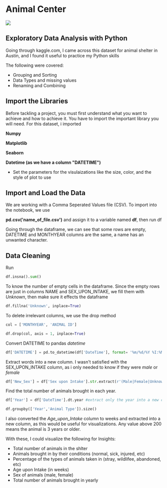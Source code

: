 # Animal Center
![](https://images.unsplash.com/photo-1612957775937-8157953886f5?w=500&auto=format&fit=crop&q=60&ixlib=rb-4.0.3&ixid=M3wxMjA3fDB8MHxzZWFyY2h8MTR8fGN1dGUlMjBkb2dzfGVufDB8fDB8fHww)

## Exploratory Data Analysis with Python

Going through kaggle.com, I came across this dataset for animal shelter in Austin, and I found it useful to practice my Python skills 

The following were covered:
- Grouping and Sorting
- Data Types and missing values
- Renaming and Combining



## Import the Libraries

Before tackling a project, you must first understand what you want to achieve and how to achieve it.
You have to import the important library you will need. For this dataset, i imported 

**Numpy**

**Matplotlib**

**Seaborn**

**Datetime (as we have a column "DATETIME")**

- Set the parameters for the visulaizations like the size, color, and the style of plot to use

## Import and Load the Data
We are working with a Comma Seperated Values file (CSV). To import into the notebook, we use

**pd.csv('name_of_file.csv')** and assign it to a variable named **df**, then run df

Going through the dataframe, we can see that some rows are empty, DATETIME and MONTHYEAR columns are the same, a name has an unwanted character. 

## Data Cleaning

Run 
```python
df.insna().sum() 
```
To know the number of empty cells in the dataframe.
Since the empty rows are just in columns NAME and SEX_UPON_INTAKE, we fill them with _Unknown_, then make sure it effects the dataframe

```python
df.fillna('Unknown', inplace=True)
```
To delete irrelevant columns, we use the drop method

```python
col = ['MONTHYEAR', 'ANIMAL ID']

df.drop(col, axis = 1, inplace=True)
```
Convert DATETIME to pandas _datetime_

```python
df['DATETIME'] = pd.to_datetime(df['DateTime'], format= '%m/%d/%Y %I:%M:%S %p')
```
Extract words into a new column. I wasn't satisfied with the SEX_UPON_INTAKE column, as i only needed to know if they were _male_ or _female_

```python
df['New_Sex'] = df['Sex upon Intake'].str.extract(r'(Male|Female|Unknown)')
```
Find the total number of animals brought in each year.
```python
df['Year'] = df['DateTime'].dt.year #extract only the year into a new column

df.groupby(['Year','Animal Type']).size()
```

I also converted the _Age_upon_Intake_ column to weeks and extracted into a new column, as this would be useful for visualizations. Any value above 200 means the animal is 3 years or older.

With these, I could visualize the following for Insights:
- Total number of animals in the shlter
- Animals brought in by their conditions (normal, sick, injured, etc)
- Percentage of the types of animals taken in (stray, wildlifee, abandoned, etc)
- Age upon Intake (in weeks)
- Sex of animals (male, female)
- Total number of animals brought in yearly


  
